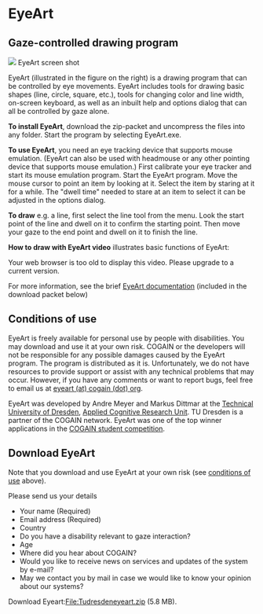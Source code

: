 

# EyeArt

##  Gaze-controlled drawing program

![][1]
EyeArt screen shot

EyeArt (illustrated in the figure on the right) is a drawing program that can be controlled by eye movements. EyeArt includes tools for drawing basic shapes (line, circle, square, etc.), tools for changing color and line width, on-screen keyboard, as well as an inbuilt help and options dialog that can all be controlled by gaze alone. 

**To install EyeArt**, download the zip-packet and uncompress the files into any folder. Start the program by selecting EyeArt.exe. 

**To use EyeArt**, you need an eye tracking device that supports mouse emulation. (EyeArt can also be used with headmouse or any other pointing device that supports mouse emulation.) First calibrate your eye tracker and start its mouse emulation program. Start the EyeArt program. Move the mouse cursor to point an item by looking at it. Select the item by staring at it for a while. The "dwell time" needed to stare at an item to select it can be adjusted in the options dialog. 

**To draw** e.g. a line, first select the line tool from the menu. Look the start point of the line and dwell on it to confirm the starting point. Then move your gaze to the end point and dwell on it to finish the line. 

**How to draw with EyeArt video** illustrates basic functions of EyeArt: 

Your web browser is too old to display this video. Please upgrade to a current version.

For more information, see the brief [EyeArt documentation][3] (included in the download packet below) 

##  Conditions of use

EyeArt is freely available for personal use by people with disabilities. You may download and use it at your own risk. COGAIN or the developers will not be responsible for any possible damages caused by the EyeArt program. The program is distributed as it is. Unfortunately, we do not have resources to provide support or assist with any technical problems that may occur. However, if you have any comments or want to report bugs, feel free to email us at [eyeart (at) cogain (dot) org][4]. 

EyeArt was developed by Andre Meyer and Markus Dittmar at the [Technical University of Dresden][5], [Applied Cognitive Research Unit][6]. TU Dresden is a partner of the COGAIN network. EyeArt was one of the top winner applications in the [COGAIN student competition][7]. 

##  Download EyeArt 

Note that you download and use EyeArt at your own risk (see [conditions of use][8] above). 

Please send us your details 

* Your name (Required) 
* Email address (Required) 
* Country 
* Do you have a disability relevant to gaze interaction? 
* Age 
* Where did you hear about COGAIN? 
* Would you like to receive news on services and updates of the system by e-mail? 
* May we contact you by mail in case we would like to know your opinion about our systems? 

Download Eyeart:[File:Tudresdeneyeart.zip][9] (5.8 MB). 

[1]: http://wiki.cogain.org/images/thumb/6/60/Eyeart.jpg/180px-Eyeart.jpg
[2]: http://wiki.cogain.org/skins/common/images/magnify-clip.png
[3]: http://wiki.cogain.org/images/d/da/EyeArt_Documentation.pdf "EyeArt Documentation.pdf"
[4]: mailto:eyeart%40cogain.org
[5]: http://www.tu-dresden.de/
[6]: http://rcswww.urz.tu-dresden.de/~cogsci/
[7]: /index.php?title=Student_Competition&action=edit&redlink=1 "Student Competition (page does not exist)"
[8]: http://wiki.cogain.org#Conditions_of_use
[9]: http://wiki.cogain.org/index.php/File%3ATudresdeneyeart.zip "File:Tudresdeneyeart.zip"

  
<!--stackedit_data:
eyJoaXN0b3J5IjpbMTQxNTA0MDEyMV19
-->